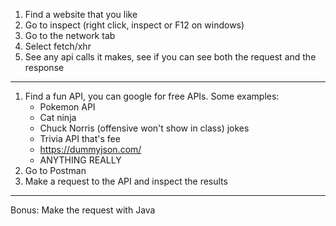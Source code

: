 1. Find a website that you like
2. Go to inspect (right click, inspect or F12 on windows)
3. Go to the network tab
4. Select fetch/xhr
5. See any api calls it makes, see if you can see both the request and the response

---

1. Find a fun API, you can google for free APIs. Some examples:
   - Pokemon API
   - Cat ninja
   - Chuck Norris (offensive won't show in class) jokes
   - Trivia API that's fee
   - https://dummyjson.com/ 
   - ANYTHING REALLY
2. Go to Postman
3. Make a request to the API and inspect the results

---

Bonus: Make the request with Java